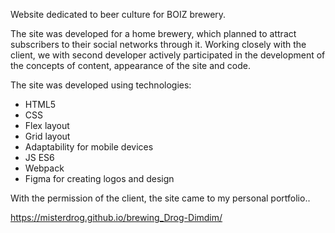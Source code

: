 Website dedicated to beer culture for BOIZ brewery.

The site was developed for a home brewery, which planned to attract subscribers to their social networks through it. Working closely with the client, we with second developer actively participated in the development of the concepts of content, appearance of the site and code.

The site was developed using technologies:

- HTML5
- CSS
- Flex layout
- Grid layout
- Adaptability for mobile devices
- JS ES6
- Webpack
- Figma for creating logos and design

With the permission of the client, the site came to my personal portfolio..

https://misterdrog.github.io/brewing_Drog-Dimdim/